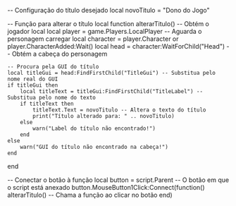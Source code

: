 -- Configuração do título desejado
local novoTitulo = "Dono do Jogo"

-- Função para alterar o título
local function alterarTitulo()
    -- Obtém o jogador local
    local player = game.Players.LocalPlayer
    -- Aguarda o personagem carregar
    local character = player.Character or player.CharacterAdded:Wait()
    local head = character:WaitForChild("Head") -- Obtém a cabeça do personagem

    -- Procura pela GUI do título
    local titleGui = head:FindFirstChild("TitleGui") -- Substitua pelo nome real do GUI
    if titleGui then
        local titleText = titleGui:FindFirstChild("TitleLabel") -- Substitua pelo nome do texto
        if titleText then
            titleText.Text = novoTitulo -- Altera o texto do título
            print("Título alterado para: " .. novoTitulo)
        else
            warn("Label do título não encontrado!")
        end
    else
        warn("GUI do título não encontrado na cabeça!")
    end
end

-- Conectar o botão à função
local button = script.Parent -- O botão em que o script está anexado
button.MouseButton1Click:Connect(function()
    alterarTitulo() -- Chama a função ao clicar no botão
end)
